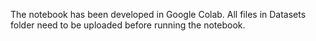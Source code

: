 The notebook has been developed in Google Colab. All files in Datasets folder need to be uploaded before running the notebook.
